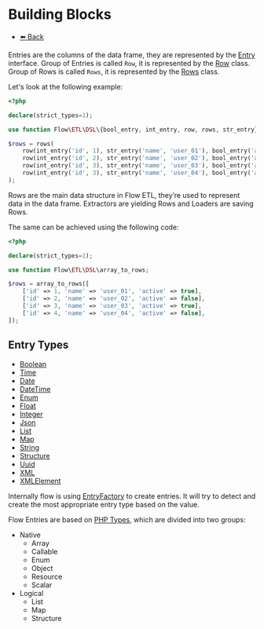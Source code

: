 # Building Blocks

- [⬅️️ Back](/documentation/components/core/core.md)

Entries are the columns of the data frame, they are represented by the [Entry](/src/core/etl/src/Flow/ETL/Row/Entry.php) interface.
Group of Entries is called `Row`, it is represented by the [Row](/src/core/etl/src/Flow/ETL/Row.php) class.
Group of Rows is called `Rows`, it is represented by the [Rows](/src/core/etl/src/Flow/ETL/Rows.php) class.

Let's look at the following example: 

```php
<?php

declare(strict_types=1);

use function Flow\ETL\DSL\{bool_entry, int_entry, row, rows, str_entry};

$rows = rows(
    row(int_entry('id', 1), str_entry('name', 'user_01'), bool_entry('active', true)),
    row(int_entry('id', 2), str_entry('name', 'user_02'), bool_entry('active', false)),
    row(int_entry('id', 3), str_entry('name', 'user_03'), bool_entry('active', true)),
    row(int_entry('id', 3), str_entry('name', 'user_04'), bool_entry('active', false)),
);
```

Rows are the main data structure in Flow ETL, they’re used to represent data in the data frame.
Extractors are yielding Rows and Loaders are saving Rows. 

The same can be achieved using the following code:

```php
<?php

declare(strict_types=1);

use function Flow\ETL\DSL\array_to_rows;

$rows = array_to_rows([
    ['id' => 1, 'name' => 'user_01', 'active' => true],
    ['id' => 2, 'name' => 'user_02', 'active' => false],
    ['id' => 3, 'name' => 'user_03', 'active' => true],
    ['id' => 4, 'name' => 'user_04', 'active' => false],
]);
```

## Entry Types

- [Boolean](/src/core/etl/src/Flow/ETL/Row/Entry/BooleanEntry.php)
- [Time](/src/core/etl/src/Flow/ETL/Row/Entry/TimeEntry.php)
- [Date](/src/core/etl/src/Flow/ETL/Row/Entry/DateEntry.php)
- [DateTime](/src/core/etl/src/Flow/ETL/Row/Entry/DateTimeEntry.php)
- [Enum](/src/core/etl/src/Flow/ETL/Row/Entry/EnumEntry.php)
- [Float](/src/core/etl/src/Flow/ETL/Row/Entry/FloatEntry.php)
- [Integer](/src/core/etl/src/Flow/ETL/Row/Entry/IntegerEntry.php)
- [Json](/src/core/etl/src/Flow/ETL/Row/Entry/JsonEntry.php)
- [List](/src/core/etl/src/Flow/ETL/Row/Entry/ListEntry.php)
- [Map](/src/core/etl/src/Flow/ETL/Row/Entry/MapEntry.php)
- [String](/src/core/etl/src/Flow/ETL/Row/Entry/StringEntry.php)
- [Structure](/src/core/etl/src/Flow/ETL/Row/Entry/StructureEntry.php)
- [Uuid](/src/core/etl/src/Flow/ETL/Row/Entry/UuidEntry.php)
- [XML](/src/core/etl/src/Flow/ETL/Row/Entry/XMLEntry.php)
- [XMLElement](/src/core/etl/src/Flow/ETL/Row/Entry/XMLElementEntry.php)

Internally flow is using [EntryFactory](/src/core/etl/src/Flow/ETL/Row/Factory/EntryFactory.php) to create entries. 
It will try to detect and create the most appropriate entry type based on the value.

Flow Entries are based on [PHP Types](/src/core/etl/src/Flow/ETL/PHP/Type/Type.php), which are divided into two groups:

- Native
  - Array
  - Callable
  - Enum
  - Object
  - Resource
  - Scalar
- Logical
  - List
  - Map
  - Structure

